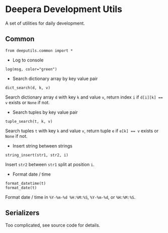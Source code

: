 # Deepera Development Utils
A set of utilities for daily development.

## Common
```
from deeputils.common import *
```
- Log to console
```
log(msg, color="green")
```
- Search dictionary array by key value pair
```
dict_search(d, k, v)
```
Search dictionary array `d` with key `k` and value `v`, return index `i` if `d[i][k] == v` exists or `None` if not.
- Search tuples by key value pair
```
tuple_search(t, k, v)
```
Search tuples `t` with key `k` and value `v`, return tuple `e` if `e[k] == v` exists or `None` if not.
- Insert string between strings
```
string_insert(str1, str2, i)
```
Insert `str2` between `str1` split at position `i`.
- Format date / time
```
format_datetime(t)
format_date(t)
```
Format date / time in `%Y-%m-%d %H:%M:%S`, `%Y-%m-%d`, or `%H:%M:%S`.

## Serializers
Too complicated, see source code for details.

